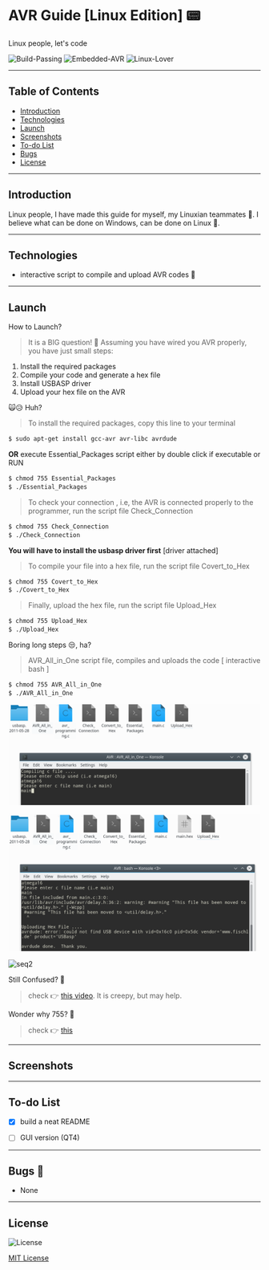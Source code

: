 
# AVR Guide **[Linux Edition]** 📟

Linux people, let's code

![Build-Passing][1] ![Embedded-AVR][2] ![Linux-Lover][3]

[1]: https://img.shields.io/:Build-Passing-whiteGreen.svg?style=round-square
[2]: https://img.shields.io/:Embedded-AVR-yellow.svg?style=round-square
[3]: https://img.shields.io/:Linux-Lover-maroon.svg?style=round-square


---

## Table of Contents
* [Introduction][10]
* [Technologies][11]
* [Launch][12]
* [Screenshots][13]
* [To-do List][15]
* [Bugs][16]
* [License][17]


[10]: https://github.com/Hagar-Usama/AVR#introduction

[11]: https://github.com/Hagar-Usama/AVR#technologies

[12]: https://github.com/Hagar-Usama/AVR#launch

[13]: https://github.com/Hagar-Usama/AVR#screenshots

[15]: https://github.com/Hagar-Usama/AVR#to-do-list

[16]: https://github.com/Hagar-Usama/AVR#bugs

[17]: https://github.com/Hagar-Usama/AVR#license

---

## Introduction
Linux people, I have made this guide for myself, my Linuxian teammates 💚.
I believe what can be done on Windows, can be done on Linux 🐧.

---

## Technologies

* interactive script to compile and upload AVR codes 🙌
---

## Launch

 How to Launch?
 > It is a BIG question! 🙆 Assuming you have wired you AVR properly, you have just small steps:
 1. Install the required packages
 1. Compile your code and generate a hex file
 1. Install USBASP driver
 1. Upload your hex file on the AVR


🙀😥 Huh?
 > To install the required packages, copy this line to your terminal
 ``` bash
$ sudo apt-get install gcc-avr avr-libc avrdude
 ```
**OR** execute Essential_Packages script either by double click if executable or RUN
```  bash
$ chmod 755 Essential_Packages
$ ./Essential_Packages
```



> To check your connection , i.e, the AVR is connected properly to the programmer, run the script file Check_Connection
``` bash
$ chmod 755 Check_Connection
$ ./Check_Connection
```
**You will have to install the usbasp driver first** [driver attached]



> To compile your file into a hex file, run the script file Covert_to_Hex
``` bash
$ chmod 755 Covert_to_Hex
$ ./Covert_to_Hex
```


> Finally, upload the hex file, run the script file Upload_Hex
``` bash
$ chmod 755 Upload_Hex
$ ./Upload_Hex
```

Boring long steps 😒, ha?
>  AVR_All_in_One script file, compiles and uploads the code [ interactive bash ]
``` bash
$ chmod 755 AVR_All_in_One
$ ./AVR_All_in_One
```

![seq1][36]

![seq2][37]

![seq2][32]

Still Confused? 🤔
>check  👉 [this video][31]. It is creepy, but may help.

Wonder why 755? 🤔

>check  👉 [this][30]

 [30]: https://technicalbud.com/chmod-file-permissions-775/
 [31]: https://www.youtube.com/watch?v=namySz6WsB0&feature=youtu.be
 [32]: https://github.com/Hagar-Usama/AVR/blob/master/screenshot/blink2.gif
 [33]:https://github.com/Hagar-Usama/AVR/blob/master/screenshot/Screenshot_%D9%A2%D9%A0%D9%A1%D9%A9%D9%A0%D9%A8%D9%A2%D9%A1_%D9%A2%D9%A0%D9%A1%D9%A8%D9%A3%D9%A3.png
 [34]:https://github.com/Hagar-Usama/AVR/blob/master/screenshot/Screenshot_%D9%A2%D9%A0%D9%A1%D9%A9%D9%A0%D9%A8%D9%A2%D9%A1_%D9%A2%D9%A0%D9%A1%D9%A8%D9%A5%D9%A7.png
 [35]: https://github.com/Hagar-Usama/AVR/blob/master/screenshot/Screenshot_%D9%A2%D9%A0%D9%A1%D9%A9%D9%A0%D9%A8%D9%A2%D9%A1_%D9%A2%D9%A0%D9%A2%D9%A1%D9%A3%D9%A7.png
 [36]: https://github.com/Hagar-Usama/AVR/blob/master/screenshot/Screenshot_%D9%A2%D9%A0%D9%A1%D9%A9%D9%A0%D9%A8%D9%A2%D9%A1_%D9%A2%D9%A0%D9%A2%D9%A1%D9%A3%D9%A7.png
 [37]:https://github.com/Hagar-Usama/AVR/blob/master/screenshot/Screenshot_%D9%A2%D9%A0%D9%A1%D9%A9%D9%A0%D9%A8%D9%A2%D9%A1_%D9%A2%D9%A0%D9%A2%D9%A1%D9%A5%D9%A0.png
---


## Screenshots

---


## To-do List
* [x] build a neat README
* [ ] GUI version (QT4)



---

## Bugs 🐞
* None

---

## License
![License](http://img.shields.io/:License-MIT-blue.svg?style=round-square)

[MIT License](https://opensource.org/licenses/MIT "MIT")
